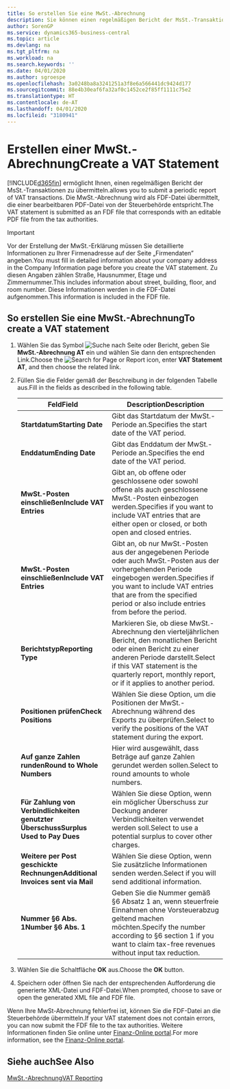 ```yaml
---
title: So erstellen Sie eine MwSt.-Abrechnung
description: Sie können einen regelmäßigen Bericht der MsSt.-Transaktionen übermitteln. Die MwSt.-Abrechnung wird als FDF-Datei übermittelt, die einer bearbeitbaren PDF-Datei von der Steuerbehörde entspricht.
author: SorenGP
ms.service: dynamics365-business-central
ms.topic: article
ms.devlang: na
ms.tgt_pltfrm: na
ms.workload: na
ms.search.keywords: ''
ms.date: 04/01/2020
ms.author: sgroespe
ms.openlocfilehash: 3a0248ba8a3241251a3f8e6a566441dc9424d177
ms.sourcegitcommit: 88e4b30eaf6fa32af0c1452ce2f85ff1111c75e2
ms.translationtype: HT
ms.contentlocale: de-AT
ms.lasthandoff: 04/01/2020
ms.locfileid: "3180941"
---
```

# <a name="create-a-vat-statement"></a><span data-ttu-id="63620-104">Erstellen einer MwSt.-Abrechnung</span><span class="sxs-lookup"><span data-stu-id="63620-104">Create a VAT Statement</span></span>
[!INCLUDE[d365fin](../../includes/d365fin_md.md)] <span data-ttu-id="63620-105">ermöglicht Ihnen, einen regelmäßigen Bericht der MsSt.-Transaktionen zu übermitteln.</span><span class="sxs-lookup"><span data-stu-id="63620-105">allows you to submit a periodic report of VAT transactions.</span></span> <span data-ttu-id="63620-106">Die MwSt.-Abrechnung wird als FDF-Datei übermittelt, die einer bearbeitbaren PDF-Datei von der Steuerbehörde entspricht.</span><span class="sxs-lookup"><span data-stu-id="63620-106">The VAT statement is submitted as an FDF file that corresponds with an editable PDF file from the tax authorities.</span></span>  

> [!IMPORTANT]  
>  <span data-ttu-id="63620-107">Vor der Erstellung der MwSt.-Erklärung müssen Sie detaillierte Informationen zu Ihrer Firmenadresse auf der Seite „Firmendaten” angeben.</span><span class="sxs-lookup"><span data-stu-id="63620-107">You must fill in detailed information about your company address in the Company Information page before you create the VAT statement.</span></span> <span data-ttu-id="63620-108">Zu diesen Angaben zählen Straße, Hausnummer, Etage und Zimmernummer.</span><span class="sxs-lookup"><span data-stu-id="63620-108">This includes information about street, building, floor, and room number.</span></span> <span data-ttu-id="63620-109">Diese Informationen werden in die FDF-Datei aufgenommen.</span><span class="sxs-lookup"><span data-stu-id="63620-109">This information is included in the FDF file.</span></span>  

## <a name="to-create-a-vat-statement"></a><span data-ttu-id="63620-110">So erstellen Sie eine MwSt.-Abrechnung</span><span class="sxs-lookup"><span data-stu-id="63620-110">To create a VAT statement</span></span>  

1.  <span data-ttu-id="63620-111">Wählen Sie das Symbol ![Suche nach Seite oder Bericht](../../media/ui-search/search_small.png "Suche nach Seiten- oder Berichtssymbolen"), geben Sie **MwSt.-Abrechnung AT** ein und wählen Sie dann den entsprechenden Link.</span><span class="sxs-lookup"><span data-stu-id="63620-111">Choose the ![Search for Page or Report](../../media/ui-search/search_small.png "Search for Page or Report icon") icon, enter **VAT Statement AT**, and then choose the related link.</span></span>  
2.  <span data-ttu-id="63620-112">Füllen Sie die Felder gemäß der Beschreibung in der folgenden Tabelle aus.</span><span class="sxs-lookup"><span data-stu-id="63620-112">Fill in the fields as described in the following table.</span></span>  

    |<span data-ttu-id="63620-113">Feld</span><span class="sxs-lookup"><span data-stu-id="63620-113">Field</span></span>|<span data-ttu-id="63620-114">Description</span><span class="sxs-lookup"><span data-stu-id="63620-114">Description</span></span>|  
    |---------------------------------|---------------------------------------|  
    |<span data-ttu-id="63620-115">**Startdatum**</span><span class="sxs-lookup"><span data-stu-id="63620-115">**Starting Date**</span></span>|<span data-ttu-id="63620-116">Gibt das Startdatum der MwSt.-Periode an.</span><span class="sxs-lookup"><span data-stu-id="63620-116">Specifies the start date of the VAT period.</span></span>|  
    |<span data-ttu-id="63620-117">**Enddatum**</span><span class="sxs-lookup"><span data-stu-id="63620-117">**Ending Date**</span></span>|<span data-ttu-id="63620-118">Gibt das Enddatum der MwSt.-Periode an.</span><span class="sxs-lookup"><span data-stu-id="63620-118">Specifies the end date of the VAT period.</span></span>|  
    |<span data-ttu-id="63620-119">**MwSt.-Posten einschließen**</span><span class="sxs-lookup"><span data-stu-id="63620-119">**Include VAT Entries**</span></span>|<span data-ttu-id="63620-120">Gibt an, ob offene oder geschlossene oder sowohl offene als auch geschlossene MwSt.-Posten einbezogen werden.</span><span class="sxs-lookup"><span data-stu-id="63620-120">Specifies if you want to include VAT entries that are either open or closed, or both open and closed entries.</span></span>|  
    |<span data-ttu-id="63620-121">**MwSt.-Posten einschließen**</span><span class="sxs-lookup"><span data-stu-id="63620-121">**Include VAT Entries**</span></span>|<span data-ttu-id="63620-122">Gibt an, ob nur MwSt.-Posten aus der angegebenen Periode oder auch MwSt.-Posten aus der vorhergehenden Periode eingebogen werden.</span><span class="sxs-lookup"><span data-stu-id="63620-122">Specifies if you want to include VAT entries that are from the specified period or also include entries from before the period.</span></span>|  
    |<span data-ttu-id="63620-123">**Berichtstyp**</span><span class="sxs-lookup"><span data-stu-id="63620-123">**Reporting Type**</span></span>|<span data-ttu-id="63620-124">Markieren Sie, ob diese MwSt.-Abrechnung den vierteljährlichen Bericht, den monatlichen Bericht oder einen Bericht zu einer anderen Periode darstellt.</span><span class="sxs-lookup"><span data-stu-id="63620-124">Select if this VAT statement is the quarterly report, monthly report, or if it applies to another period.</span></span>|  
    |<span data-ttu-id="63620-125">**Positionen prüfen**</span><span class="sxs-lookup"><span data-stu-id="63620-125">**Check Positions**</span></span>|<span data-ttu-id="63620-126">Wählen Sie diese Option, um die Positionen der MwSt.-Abrechnung während des Exports zu überprüfen.</span><span class="sxs-lookup"><span data-stu-id="63620-126">Select to verify the positions of the VAT statement during the export.</span></span>|  
    |<span data-ttu-id="63620-127">**Auf ganze Zahlen runden**</span><span class="sxs-lookup"><span data-stu-id="63620-127">**Round to Whole Numbers**</span></span>|<span data-ttu-id="63620-128">Hier wird ausgewählt, dass Beträge auf ganze Zahlen gerundet werden sollen.</span><span class="sxs-lookup"><span data-stu-id="63620-128">Select to round amounts to whole numbers.</span></span>|  
    |<span data-ttu-id="63620-129">**Für Zahlung von Verbindlichkeiten genutzter Überschuss**</span><span class="sxs-lookup"><span data-stu-id="63620-129">**Surplus Used to Pay Dues**</span></span>|<span data-ttu-id="63620-130">Wählen Sie diese Option, wenn ein möglicher Überschuss zur Deckung anderer Verbindlichkeiten verwendet werden soll.</span><span class="sxs-lookup"><span data-stu-id="63620-130">Select to use a potential surplus to cover other charges.</span></span>|  
    |<span data-ttu-id="63620-131">**Weitere per Post geschickte Rechnungen**</span><span class="sxs-lookup"><span data-stu-id="63620-131">**Additional Invoices sent via Mail**</span></span>|<span data-ttu-id="63620-132">Wählen Sie diese Option, wenn Sie zusätzliche Informationen senden werden.</span><span class="sxs-lookup"><span data-stu-id="63620-132">Select if you will send additional information.</span></span>|  
    |<span data-ttu-id="63620-133">**Nummer §6 Abs. 1**</span><span class="sxs-lookup"><span data-stu-id="63620-133">**Number §6 Abs. 1**</span></span>|<span data-ttu-id="63620-134">Geben Sie die Nummer gemäß §6 Absatz 1 an, wenn steuerfreie Einnahmen ohne Vorsteuerabzug geltend machen möchten.</span><span class="sxs-lookup"><span data-stu-id="63620-134">Specify the number according to §6 section 1 if you want to claim tax-free revenues without input tax reduction.</span></span>|  

3.  <span data-ttu-id="63620-135">Wählen Sie die Schaltfläche **OK** aus.</span><span class="sxs-lookup"><span data-stu-id="63620-135">Choose the **OK** button.</span></span>  
4.  <span data-ttu-id="63620-136">Speichern oder öffnen Sie nach der entsprechenden Aufforderung die generierte XML-Datei und FDF-Datei.</span><span class="sxs-lookup"><span data-stu-id="63620-136">When prompted, choose to save or open the generated XML file and FDF file.</span></span>  

<span data-ttu-id="63620-137">Wenn Ihre MwSt-Abrechnung fehlerfrei ist, können Sie die FDF-Datei an die Steuerbehörde übermitteln.</span><span class="sxs-lookup"><span data-stu-id="63620-137">If your VAT statement does not contain errors, you can now submit the FDF file to the tax authorities.</span></span> <span data-ttu-id="63620-138">Weitere Informationen finden Sie online unter [Finanz-Online portal](https://go.microsoft.com/fwlink/?LinkId=239929).</span><span class="sxs-lookup"><span data-stu-id="63620-138">For more information, see the [Finanz-Online portal](https://go.microsoft.com/fwlink/?LinkId=239929).</span></span>  

## <a name="see-also"></a><span data-ttu-id="63620-139">Siehe auch</span><span class="sxs-lookup"><span data-stu-id="63620-139">See Also</span></span>  
[<span data-ttu-id="63620-140">MwSt.-Abrechnung</span><span class="sxs-lookup"><span data-stu-id="63620-140">VAT Reporting</span></span>](vat-reporting.md)
